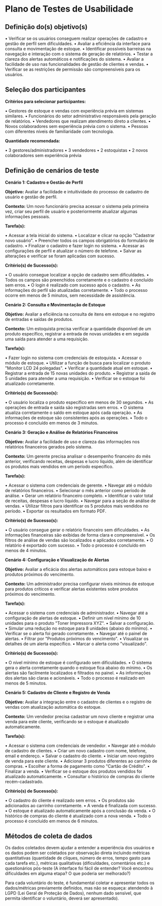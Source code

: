 # Plano de Testes de Usabilidade 

## Definição do(s) objetivo(s)

•	Verificar se os usuários conseguem realizar operações de cadastro e gestão de perfil sem dificuldades.
•	Avaliar a eficiência da interface para consulta e movimentação de estoque.
•	Identificar possíveis barreiras na navegação e interação com o sistema de geração de relatórios.
•	Testar a clareza dos alertas automáticos e notificações do sistema.
•	Avaliar a facilidade de uso nas funcionalidades de gestão de clientes e vendas.
•	Verificar se as restrições de permissão são compreensíveis para os usuários.

## Seleção dos participantes

**Critérios para selecionar participantes:**

•	Gestores de estoque e vendas com experiência prévia em sistemas similares.
•	Funcionários do setor administrativo responsáveis pela geração de relatórios.
•	Vendedores que realizam atendimento direto a clientes.
•	Novos colaboradores sem experiência prévia com o sistema.
•	Pessoas com diferentes níveis de familiaridade com tecnologia.

**Quantidade recomendada:**

•	3 gestores/administradores
•	3 vendedores
•	2 estoquistas
•	2 novos colaboradores sem experiência prévia


## Definição de cenários de teste

**Cenário 1: Cadastro e Gestão de Perfil**

**Objetivo:** Avaliar a facilidade e intuitividade do processo de cadastro de usuário e gestão de perfil.

**Contexto:** Um novo funcionário precisa acessar o sistema pela primeira vez, criar seu perfil de usuário e posteriormente atualizar algumas informações pessoais.

**Tarefa(s):**

•	Acessar a tela inicial do sistema.
•	Localizar e clicar na opção "Cadastrar novo usuário".
•	Preencher todos os campos obrigatórios do formulário de cadastro.
•	Finalizar o cadastro e fazer login no sistema.
•	Acessar as configurações de perfil e atualizar o número de telefone.
•	Salvar as alterações e verificar se foram aplicadas com sucesso.


**Critério(s) de Sucesso(s):**

•	O usuário consegue localizar a opção de cadastro sem dificuldades.
•	Todos os campos são preenchidos corretamente e o cadastro é concluído sem erros.
•	O login é realizado com sucesso após o cadastro.
•	As informações do perfil são atualizadas corretamente.
•	Todo o processo ocorre em menos de 5 minutos, sem necessidade de assistência.

**Cenário 2: Consulta e Movimentação de Estoque**

**Objetivo:** Avaliar a eficiência na consulta de itens em estoque e no registro de entradas e saídas de produtos.

**Contexto:** Um estoquista precisa verificar a quantidade disponível de um produto específico, registrar a entrada de novas unidades e em seguida uma saída para atender a uma requisição.

**Tarefa(s):**

•	Fazer login no sistema com credenciais de estoquista.
•	Acessar o módulo de estoque.
•	Utilizar a função de busca para localizar o produto "Monitor LCD 24 polegadas".
•	Verificar a quantidade atual em estoque.
•	Registrar a entrada de 15 novas unidades do produto.
•	Registrar a saída de 5 unidades para atender a uma requisição.
•	Verificar se o estoque foi atualizado corretamente.


**Critério(s) de Sucesso(s):**

•	O usuário localiza o produto específico em menos de 30 segundos.
•	As operações de entrada e saída são registradas sem erros.
•	O sistema atualiza corretamente o saldo em estoque após cada operação.
•	As informações de estoque são consistentes após as operações.
•	Todo o processo é concluído em menos de 3 minutos.

**Cenário 3: Geração e Análise de Relatórios Financeiros**

**Objetivo:** Avaliar a facilidade de uso e clareza das informações nos relatórios financeiros gerados pelo sistema.

**Contexto:** Um gerente precisa analisar o desempenho financeiro do mês anterior, verificando receitas, despesas e lucro líquido, além de identificar os produtos mais vendidos em um período específico.

**Tarefa(s):**

•	Acessar o sistema com credenciais de gerente.
•	Navegar até o módulo de relatórios financeiros.
•	Selecionar o mês anterior como período de análise.
•	Gerar um relatório financeiro completo.
•	Identificar o valor total de receitas, despesas e lucro líquido.
•	Navegar para a seção de análise de vendas.
•	Utilizar filtros para identificar os 5 produtos mais vendidos no período.
•	Exportar os resultados em formato PDF.


**Critério(s) de Sucesso(s):**

•	O usuário consegue gerar o relatório financeiro sem dificuldades.
•	As informações financeiras são exibidas de forma clara e compreensível.
•	Os filtros de análise de vendas são localizados e aplicados corretamente.
•	O relatório é exportado com sucesso.
•	Todo o processo é concluído em menos de 4 minutos.

**Cenário 4: Configuração e Visualização de Alertas**

**Objetivo:** Avaliar a eficácia dos alertas automáticos para estoque baixo e produtos próximos do vencimento.

**Contexto:** Um administrador precisa configurar níveis mínimos de estoque para produtos críticos e verificar alertas existentes sobre produtos próximos do vencimento.

**Tarefa(s):**

•	Acessar o sistema com credenciais de administrador.
•	Navegar até a configuração de alertas de estoque.
•	Definir um nível mínimo de 10 unidades para o produto "Toner Impressora XYZ".
•	Salvar a configuração.
•	Simular uma redução no estoque para 8 unidades (abaixo do mínimo).
•	Verificar se o alerta foi gerado corretamente.
•	Navegar até o painel de alertas.
•	Filtrar por "Produtos próximos do vencimento".
•	Visualizar os detalhes de um alerta específico.
•	Marcar o alerta como "visualizado".


**Critério(s) de Sucesso(s):**

•	O nível mínimo de estoque é configurado sem dificuldades.
•	O sistema gera o alerta corretamente quando o estoque fica abaixo do mínimo.
•	Os alertas são facilmente localizados e filtrados no painel.
•	As informações dos alertas são claras e acionáveis.
•	Todo o processo é realizado em menos de 5 minutos.

**Cenário 5: Cadastro de Cliente e Registro de Venda**

**Objetivo:** Avaliar a integração entre o cadastro de clientes e o registro de vendas com atualização automática do estoque.

**Contexto:** Um vendedor precisa cadastrar um novo cliente e registrar uma venda para este cliente, verificando se o estoque é atualizado automaticamente.

**Tarefa(s):**

•	Acessar o sistema com credenciais de vendedor.
•	Navegar até o módulo de cadastro de clientes.
•	Criar um novo cadastro com nome, telefone, email e endereço.
•	Salvar o cadastro do cliente.
•	Iniciar um novo registro de venda para este cliente.
•	Adicionar 3 produtos diferentes ao carrinho de compras.
•	Escolher a forma de pagamento como "Cartão de Crédito".
•	Finalizar a venda.
•	Verificar se o estoque dos produtos vendidos foi atualizado automaticamente.
•	Consultar o histórico de compras do cliente recém-cadastrado.


**Critério(s) de Sucesso(s):**

•	O cadastro do cliente é realizado sem erros.
•	Os produtos são adicionados ao carrinho corretamente.
•	A venda é finalizada com sucesso.
•	O estoque é atualizado automaticamente após a conclusão da venda.
•	O histórico de compras do cliente é atualizado com a nova venda.
•	Todo o processo é concluído em menos de 6 minutos.


## Métodos de coleta de dados

Os dados coletados devem ajudar a entender a experiência dos usuários e os dados podem ser coletados por observação direta incluindo métricas quantitativas (quantidade de cliques, número de erros, tempo gasto para cada tarefa etc.), métricas qualitativas (dificuldades, comentários etc.) e questionários pós-teste (A interface foi fácil de entender? Você encontrou dificuldades em alguma etapa? O que poderia ser melhorado?)

Para cada voluntário do teste, é fundamental coletar e apresentar todos os dados/métricas previamente definidos, mas não se esqueça: atendendo à LGPD (Lei Geral de Proteção de Dados), nenhum dado sensível, que permita identificar o voluntário, deverá ser apresentado).
